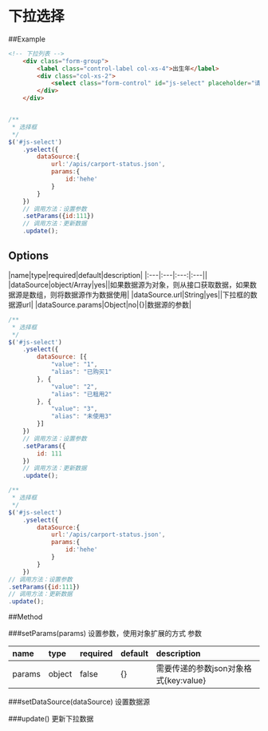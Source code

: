 # 下拉选择

##Example

```html
<!-- 下拉列表 -->
    <div class="form-group">
        <label class="control-label col-xs-4">出生年</label>
        <div class="col-xs-2">
            <select class="form-control" id="js-select" placeholder="请选择出生年月"></select>
        </div>
    </div>
```


```javascript

/**
 * 选择框
 */
$('#js-select')
    .yselect({
        dataSource:{
            url:'/apis/carport-status.json',
            params:{
                id:'hehe'
            }
        }
    })
    // 调用方法：设置参数
    .setParams({id:111})
    // 调用方法：更新数据
    .update();

```
## Options
|name|type|required|default|description|
|:---|:---|:---:|:---||
|dataSource|object/Array|yes||如果数据源为对象，则从接口获取数据，如果数据源是数组，则将数据源作为数据使用|
|dataSource.url|String|yes||下拉框的数据源url|
|dataSource.params|Object|no|{}|数据源的参数|

```javascript
/**
 * 选择框
 */
$('#js-select')
    .yselect({
        dataSource: [{
            "value": "1",
            "alias": "已购买1"
        }, {
            "value": "2",
            "alias": "已租用2"
        }, {
            "value": "3",
            "alias": "未使用3"
        }]
    })
    // 调用方法：设置参数
    .setParams({
        id: 111
    })
    // 调用方法：更新数据
    .update();

```

```javascript
/**
 * 选择框
 */
$('#js-select')
    .yselect({
        dataSource:{
            url:'/apis/carport-status.json',
            params:{
                id:'hehe'
            }
        }
    })
// 调用方法：设置参数
.setParams({id:111})
// 调用方法：更新数据
.update();

```


##Method

###setParams(params)
设置参数，使用对象扩展的方式
参数

|name|type|required|default|description|
|:---|:---|:---|:---|:---|
|params|object|false|{}|需要传递的参数json对象格式{key:value}|

###setDataSource(dataSource)
设置数据源

###update()
更新下拉数据

